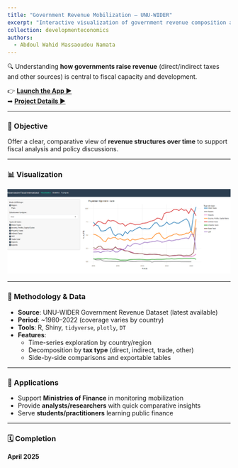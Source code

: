 ```yaml
---
title: "Government Revenue Mobilization — UNU-WIDER"
excerpt: "Interactive visualization of government revenue composition and trends using UNU-WIDER data.<br/><img src='/images/Governement%20revenue%20source/R%20shinny%20web%20app%20screen%20shot.png'>"
collection: developmenteconomics
authors:
  - Abdoul Wahid Massaoudou Namata
---
```


🔍 Understanding **how governments raise revenue** (direct/indirect taxes and other sources) is central to fiscal capacity and development.

👉 **[Launch the App ▶](https://abdoulwahid.shinyapps.io/taxdata/)**  
➡ **[Project Details ▶](/r-shiny-projects/government-revenue-mobilization/)**

---

### 🧭 Objective

Offer a clear, comparative view of **revenue structures over time** to support fiscal analysis and policy discussions.

---

### 📊 Visualization

[![Government Revenue Shiny App](/images/Governement%20revenue%20source/R%20shinny%20web%20app%20screen%20shot.png)](https://abdoulwahid.shinyapps.io/taxdata/)

---

### 🧰 Methodology & Data

- **Source**: UNU-WIDER Government Revenue Dataset (latest available)  
- **Period**: ~1980–2022 (coverage varies by country)  
- **Tools**: R, Shiny, `tidyverse`, `plotly`, `DT`  
- **Features**:  
  - Time-series exploration by country/region  
  - Decomposition by **tax type** (direct, indirect, trade, other)  
  - Side-by-side comparisons and exportable tables

---

### 🎯 Applications

- Support **Ministries of Finance** in monitoring mobilization  
- Provide **analysts/researchers** with quick comparative insights  
- Serve **students/practitioners** learning public finance

---

### 🗓 Completion

**April 2025**
